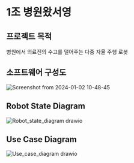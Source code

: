 # 1조 병원왔서영
## 프로젝트 목적
병원에서 의료진의 수고를 덜어주는 다중 자율 주행 로봇

## 소프트웨어 구성도
![Screenshot from 2024-01-02 10-48-45](https://github.com/addinedu-ros-3rd/ros-repo-1/assets/104709955/ac31cd37-73e2-4c35-841a-7fdff70312d0)

## Robot State Diagram
![Robot_state_diagram drawio](https://github.com/addinedu-ros-3rd/ros-repo-1/assets/104709955/52f0cc3d-c6e4-4707-9b2a-f21612535576)

## Use Case Diagram
![Use_case_diagram drawio](https://github.com/addinedu-ros-3rd/ros-repo-1/assets/104709955/f9e71c48-901e-4be6-8309-7f8c94f56d9a)

